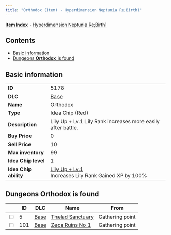 ```yaml
---
title: "Orthodox (Item) - Hyperdimension Neptunia Re;Birth1"
---
```


[**Item Index**](/neptunia/rb1/item/index.html) - [Hyperdimension Neptunia Re;Birth1](/neptunia/rb1)

## Contents

- [Basic information](#basic-information)
- [Dungeons **Orthodox** is found](#dungeons-orthodox-is-found)

## Basic information

|   |   |
| -- | -- |
| **ID** | 5178 |
| **DLC** | [Base](/neptunia/rb1/dlc/1-base.html) |
| **Name** | Orthodox |
| **Type** | Idea Chip (Red) |
| **Description** | Lily Up + Lv.1 Lily Rank increases more easily after battle. |
| **Buy Price** | 0 |
| **Sell Price** | 10 |
| **Max inventory** | 99 |
| **Idea Chip level** | 1 |
| **Idea Chip ability** | [Lily Up + Lv.1](/neptunia/rb1/avatar/1-9677-lily-up-lv-1.html)<br />Increases Lily Rank Gained XP by 100% |


## Dungeons **Orthodox** is found

|    | ID | DLC | Name | From |
| -- | -- | --- | ---- | ---- |
| <input type="checkbox" id="rb1-dungeon-1-5" class="trackbox" /> | 5 | [Base](/neptunia/rb1/dlc/1-base.html) | [Thelad Sanctuary](/neptunia/rb1/dungeon/1-5-thelad-sanctuary.html) | Gathering point |
| <input type="checkbox" id="rb1-dungeon-1-101" class="trackbox" /> | 101 | [Base](/neptunia/rb1/dlc/1-base.html) | [Zeca Ruins No.1](/neptunia/rb1/dungeon/1-101-zeca-ruins-no-1.html) | Gathering point |

